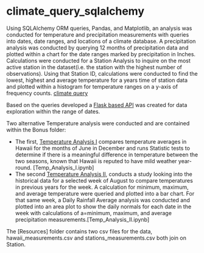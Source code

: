 # climate_query_sqlalchemy

Using SQLAlchemy ORM queries, Pandas, and Matplotlib, an analysis was conducted for temperature and precipitation measurements with queries into dates, date ranges, and locations of a climate database. A precipitation analysis was conducted by querying 12 months of precipitation data and plotted within a chart for the date ranges marked by precipitation in Inches. Calculations were conducted for a Station Analysis to inquire on the most active station in the dataset(i.e. the station with the highest number of observations). Using that Station ID, calculations were conducted to find the lowest, highest and average temperature for a years time of station data and plotted within a histogram for temperature ranges on a y-axis of frequency counts. <a href="https://github.com/cspence001/climate_query_sqlalchemy/blob/main/climate_starter.ipynb">climate query</a>

Based on the queries developed a  <a href="https://github.com/cspence001/climate_query_sqlalchemy/blob/main/climate_app.py">Flask based API</a> was created for data exploration within the range of dates.

Two alternative Temperature analysis were conducted and are contained within the Bonus folder: </br>
<ul>
<li>The first, <a href="https://github.com/cspence001/climate_query_sqlalchemy/blob/main/Bonus/Temp_Analysis_I.ipynb">Temperature Analysis I</a> compares temperature averages in Hawaii for the months of June in December and runs Statistic tests to determine if there is a meaningful difference in temperature between the two seasons, known that Hawaii is reputed to have mild weather year-round. [Temp_Analysis_I.ipynb] </br></li>
<li>The second <a href="https://github.com/cspence001/climate_query_sqlalchemy/blob/main/Bonus/Temp_Analysis_II.ipynb">Temperature Analysis II</a>, conducts a study looking into the historical data for a selected week of August to compare temperatures in previous years for the week. A calculation for minimum, maximum, and average temperature were queried and plotted into a bar chart. For that same week, a Daily Rainfall Average analysis was conducted and plotted into an area plot to show the daily normals for each date in the week with calculations of a=minimum, maximum, and average precipitation measurements.[Temp_Analysis_II.ipynb]</br></li>
</ul>

The [Resources] folder contains two csv files for the data, hawaii_measurements.csv and stations_measurements.csv both join on Station.
